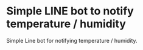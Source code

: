 # Simple LINE bot to notify temperature / humidity

Simple Line bot for notifying temperature / humidity.
